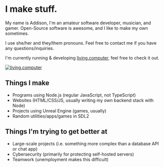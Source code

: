 # I make stuff.

My name is Addison, I'm an amateur software developer, musician, and gamer. Open-Source software is awesome, and I like to make my own sometimes.

I use she/her and they/them pronouns. Feel free to contact me if you have any questions/inquiries.

I'm currently running & developing [living.computer](https://living.computer/), feel free to check it out.

[![living.computer](https://living.computer/img/icon192.png)](https://living.computer/)

## Things I make

- Programs using Node.js (regular JavaScript, not TypeScript)
- Websites (HTML/CSS/JS, usually writing my own backend stack with Node)
- Projects using Unreal Engine (games, usually)
- Random utilities/apps/games in SDL2

## Things I'm trying to get better at

- Large-scale projects (i.e. something more complex than a database API or chat app)
- Cybersecurity (primarily for protecting self-hosted servers)
- Teamwork (unemployment makes this difficult)
